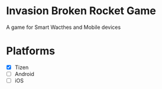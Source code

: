 # Invasion Broken Rocket Game

A game for Smart Wacthes and Mobile devices

# Platforms

- [X] Tizen
- [ ] Android
- [ ] iOS
